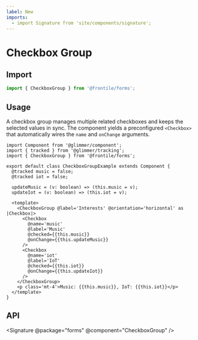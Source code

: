 ```yaml
---
label: New
imports:
  - import Signature from 'site/components/signature';
---
```

# Checkbox Group


## Import 

```js
import { CheckboxGroup } from '@frontile/forms';
```

## Usage

A checkbox group manages multiple related checkboxes and keeps the
selected values in sync. The component yields a preconfigured
`<Checkbox>` that automatically wires the `name` and `onChange`
arguments.

```gts preview
import Component from '@glimmer/component';
import { tracked } from '@glimmer/tracking';
import { CheckboxGroup } from '@frontile/forms';

export default class CheckboxGroupExample extends Component {
  @tracked music = false;
  @tracked iot = false;

  updateMusic = (v: boolean) => (this.music = v);
  updateIot = (v: boolean) => (this.iot = v);

  <template>
    <CheckboxGroup @label='Interests' @orientation='horizontal' as |Checkbox|>
      <Checkbox
        @name='music'
        @label='Music'
        @checked={{this.music}}
        @onChange={{this.updateMusic}}
      />
      <Checkbox
        @name='iot'
        @label='IoT'
        @checked={{this.iot}}
        @onChange={{this.updateIot}}
      />
    </CheckboxGroup>
    <p class='mt-4'>Music: {{this.music}}, IoT: {{this.iot}}</p>
  </template>
}
```

## API

<Signature @package="forms" @component="CheckboxGroup" />
